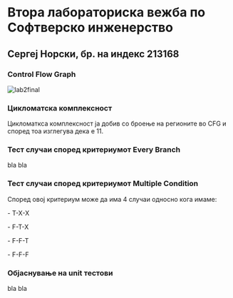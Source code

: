 <h1>Втора лабораториска вежба по Софтверско инженерство</h1>
<h2>Сергеј Норски, бр. на индекс 213168</h2>
<h3>Control Flow Graph</h3>

![lab2final](https://github.com/sergejnorski/SI_2023_lab2_213168/assets/75416368/26606f45-b442-41c8-9a1d-8b0ac484883e)

<h3>Цикломатска комплексност</h3>
<p>Цикломаткса комплексност ја добив со броење на регионите во CFG и според тоа изглегува дека е 11.</p>

<h3>Тест случаи според критериумот Every Branch</h3>
<p>bla bla</p>

<h3>Тест случаи според критериумот Multiple Condition</h3>
<p>Според овој критериум може да има 4 случаи односно кога имаме:</p>
<p>- T-X-X<br></p>
<p>- F-T-X<br></p>
<p>- F-F-T<br></p>
<p>- F-F-F<br></p>

<h3>Објаснување на unit тестови</h3>
<p>bla bla</p>
